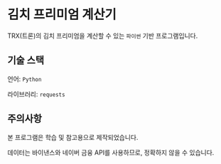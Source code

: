 # 김치 프리미엄 계산기
TRX(트론)의 김치 프리미엄을 계산할 수 있는 `파이썬` 기반 프로그램입니다.

## 기술 스택
언어: `Python`

라이브러리: `requests`

## 주의사항
본 프로그램은 학습 및 참고용으로 제작되었습니다.

데이터는 바이낸스와 네이버 금융 API를 사용하므로, 정확하지 않을 수 있습니다.